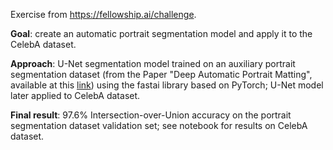 Exercise from https://fellowship.ai/challenge.

**Goal**: create an automatic portrait segmentation model and apply it to the CelebA dataset.

**Approach**: U-Net segmentation model trained on an auxiliary portrait segmentation dataset (from the Paper "Deep Automatic Portrait Matting", available at this [link](http://xiaoyongshen.me/webpages/webpage_automatting/)) using the fastai library based on PyTorch; U-Net model later applied to CelebA dataset.

**Final result**: 97.6% Intersection-over-Union accuracy on the portrait segmentation dataset validation set; see notebook for results on CelebA dataset.
